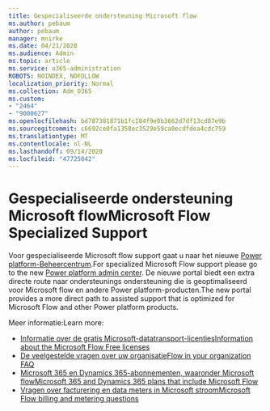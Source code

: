 ```yaml
---
title: Gespecialiseerde ondersteuning Microsoft flow
ms.author: pebaum
author: pebaum
manager: mnirke
ms.date: 04/21/2020
ms.audience: Admin
ms.topic: article
ms.service: o365-administration
ROBOTS: NOINDEX, NOFOLLOW
localization_priority: Normal
ms.collection: Adm_O365
ms.custom:
- "2464"
- "9000627"
ms.openlocfilehash: bd787381871b1fc184f9e0b3662d7df13cd87e9b
ms.sourcegitcommit: c6692ce0fa1358ec3529e59ca0ecdfdea4cdc759
ms.translationtype: MT
ms.contentlocale: nl-NL
ms.lasthandoff: 09/14/2020
ms.locfileid: "47725042"
---
```

# <a name="microsoft-flow-specialized-support"></a><span data-ttu-id="5ee49-102">Gespecialiseerde ondersteuning Microsoft flow</span><span class="sxs-lookup"><span data-stu-id="5ee49-102">Microsoft Flow Specialized Support</span></span>

<span data-ttu-id="5ee49-103">Voor gespecialiseerde Microsoft flow support gaat u naar het nieuwe [Power platform-Beheercentrum](https://aka.ms/flowadminsupport).</span><span class="sxs-lookup"><span data-stu-id="5ee49-103">For specialized Microsoft Flow support please go to the new [Power platform admin center](https://aka.ms/flowadminsupport).</span></span> <span data-ttu-id="5ee49-104">De nieuwe portal biedt een extra directe route naar ondersteunings ondersteuning die is geoptimaliseerd voor Microsoft flow en andere Power platform-producten.</span><span class="sxs-lookup"><span data-stu-id="5ee49-104">The new portal provides a more direct path to assisted support that is optimized for Microsoft Flow and other Power platform products.</span></span>

<span data-ttu-id="5ee49-105">Meer informatie:</span><span class="sxs-lookup"><span data-stu-id="5ee49-105">Learn more:</span></span>
- [<span data-ttu-id="5ee49-106">Informatie over de gratis Microsoft-datatransport-licenties</span><span class="sxs-lookup"><span data-stu-id="5ee49-106">Information about the Microsoft Flow Free licenses</span></span>](https://go.microsoft.com/fwlink/?linkid=2095610)
- [<span data-ttu-id="5ee49-107">De veelgestelde vragen over uw organisatie</span><span class="sxs-lookup"><span data-stu-id="5ee49-107">Flow in your organization FAQ</span></span>](https://go.microsoft.com/fwlink/?linkid=2072608)
- [<span data-ttu-id="5ee49-108">Microsoft 365 en Dynamics 365-abonnementen, waaronder Microsoft flow</span><span class="sxs-lookup"><span data-stu-id="5ee49-108">Microsoft 365 and Dynamics 365 plans that include Microsoft Flow</span></span>](https://go.microsoft.com/fwlink/?linkid=2072406)
- [<span data-ttu-id="5ee49-109">Vragen over facturering en data meters in Microsoft stroom</span><span class="sxs-lookup"><span data-stu-id="5ee49-109">Microsoft Flow billing and metering questions</span></span>](https://go.microsoft.com/fwlink/?linkid=2072612)